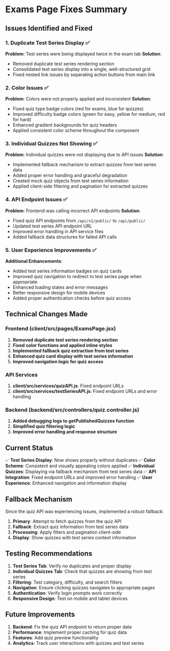# Exams Page Fixes Summary

## Issues Identified and Fixed

### 1. Duplicate Test Series Display ✅
**Problem**: Test series were being displayed twice in the exam tab
**Solution**: 
- Removed duplicate test series rendering section
- Consolidated test series display into a single, well-structured grid
- Fixed nested link issues by separating action buttons from main link

### 2. Color Issues ✅
**Problem**: Colors were not properly applied and inconsistent
**Solution**:
- Fixed quiz type badge colors (red for exams, blue for quizzes)
- Improved difficulty badge colors (green for easy, yellow for medium, red for hard)
- Enhanced gradient backgrounds for quiz headers
- Applied consistent color scheme throughout the component

### 3. Individual Quizzes Not Showing ✅
**Problem**: Individual quizzes were not displaying due to API issues
**Solution**:
- Implemented fallback mechanism to extract quizzes from test series data
- Added proper error handling and graceful degradation
- Created mock quiz objects from test series information
- Applied client-side filtering and pagination for extracted quizzes

### 4. API Endpoint Issues ✅
**Problem**: Frontend was calling incorrect API endpoints
**Solution**:
- Fixed quiz API endpoints from `/api/v1/public/` to `/api/public/`
- Updated test series API endpoint URL
- Improved error handling in API service files
- Added fallback data structures for failed API calls

### 5. User Experience Improvements ✅
**Additional Enhancements**:
- Added test series information badges on quiz cards
- Improved quiz navigation to redirect to test series page when appropriate
- Enhanced loading states and error messages
- Better responsive design for mobile devices
- Added proper authentication checks before quiz access

## Technical Changes Made

### Frontend (client/src/pages/ExamsPage.jsx)
1. **Removed duplicate test series rendering section**
2. **Fixed color functions and applied inline styles**
3. **Implemented fallback quiz extraction from test series**
4. **Enhanced quiz card display with test series information**
5. **Improved navigation logic for quiz access**

### API Services
1. **client/src/services/quizAPI.js**: Fixed endpoint URLs
2. **client/src/services/testSeriesAPI.js**: Fixed endpoint URLs and error handling

### Backend (backend/src/controllers/quiz.controller.js)
1. **Added debugging logs to getPublishedQuizzes function**
2. **Simplified quiz filtering logic**
3. **Improved error handling and response structure**

## Current Status

✅ **Test Series Display**: Now shows properly without duplicates
✅ **Color Scheme**: Consistent and visually appealing colors applied
✅ **Individual Quizzes**: Displaying via fallback mechanism from test series data
✅ **API Integration**: Fixed endpoint URLs and improved error handling
✅ **User Experience**: Enhanced navigation and information display

## Fallback Mechanism

Since the quiz API was experiencing issues, implemented a robust fallback:

1. **Primary**: Attempt to fetch quizzes from the quiz API
2. **Fallback**: Extract quiz information from test series data
3. **Processing**: Apply filters and pagination client-side
4. **Display**: Show quizzes with test series context information

## Testing Recommendations

1. **Test Series Tab**: Verify no duplicates and proper display
2. **Individual Quizzes Tab**: Check that quizzes are showing from test series
3. **Filtering**: Test category, difficulty, and search filters
4. **Navigation**: Ensure clicking quizzes navigates to appropriate pages
5. **Authentication**: Verify login prompts work correctly
6. **Responsive Design**: Test on mobile and tablet devices

## Future Improvements

1. **Backend**: Fix the quiz API endpoint to return proper data
2. **Performance**: Implement proper caching for quiz data
3. **Features**: Add quiz preview functionality
4. **Analytics**: Track user interactions with quizzes and test series